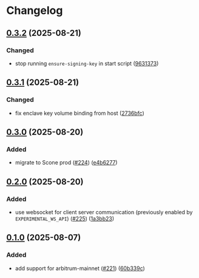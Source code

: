 # Changelog

## [0.3.2](https://github.com/iExecBlockchainComputing/iapp/compare/iapp-api-v0.3.1...iapp-api-v0.3.2) (2025-08-21)


### Changed

* stop running `ensure-signing-key` in start script ([9631373](https://github.com/iExecBlockchainComputing/iapp/commit/9631373a2c3232885727b3478abf66d0f1db459a))

## [0.3.1](https://github.com/iExecBlockchainComputing/iapp/compare/iapp-api-v0.3.0...iapp-api-v0.3.1) (2025-08-21)


### Changed

* fix enclave key volume binding from host ([2736bfc](https://github.com/iExecBlockchainComputing/iapp/commit/2736bfca822cce4d295b52eb17cb3752cc1cb9d9))

## [0.3.0](https://github.com/iExecBlockchainComputing/iapp/compare/iapp-api-v0.2.0...iapp-api-v0.3.0) (2025-08-20)


### Added

* migrate to Scone prod ([#224](https://github.com/iExecBlockchainComputing/iapp/issues/224)) ([e4b6277](https://github.com/iExecBlockchainComputing/iapp/commit/e4b62770ffd0df60364bdde17fbb883ced1fa7ef))

## [0.2.0](https://github.com/iExecBlockchainComputing/iapp/compare/iapp-api-v0.1.0...iapp-api-v0.2.0) (2025-08-20)


### Added

* use websocket for client server communication (previously enabled by `EXPERIMENTAL_WS_API`) ([#225](https://github.com/iExecBlockchainComputing/iapp/issues/225)) ([1a3bb23](https://github.com/iExecBlockchainComputing/iapp/commit/1a3bb235d2b13a467d46a48b97e0d6eddf8280ba))

## [0.1.0](https://github.com/iExecBlockchainComputing/iapp/compare/iapp-api-v0.0.1...iapp-api-v0.1.0) (2025-08-07)


### Added

* add support for arbitrum-mainnet ([#221](https://github.com/iExecBlockchainComputing/iapp/issues/221)) ([60b339c](https://github.com/iExecBlockchainComputing/iapp/commit/60b339cb29df8f13922ccb9f48fd9bc5356bd252))
